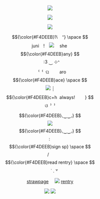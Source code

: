 ![]()
<p align="center"

![](https://i.postimg.cc/G35HzJSs/Untitled736-20241028233440.png)
<p align="center"

![](https://i.postimg.cc/fTSkPt6q/Untitled737-20241028233457.png)
<p align="center"
  
![](https://komarev.com/ghpvc/?username=twohundredshots&color=$${\color:#F4DEEB&label=)
<p align="center"

$${\color{#F4DEEB}𐙚　⁺}  \space $$ juni　!　![](https://64.media.tumblr.com/62ab1916e3442cae36340ec52f6ae2e0/3c2c210dbc46ea24-d9/s75x75_c1/2ce8de674f3554cb3a7e37e585d6fb9663cd8cf7.webp)　‎ she‎‎ ‎ $${\color{#F4DEEB}any}  $$‎ ‎ ‎ 	‎ ‎ :3‎ ‎ ‎ ‎ ‎ ⏝ ⊹ᐢ⠀
<p align="center"

　⁽‎ ‎ ⁠⁽‎ ‎ ⁠ଘ‎ 	‎ ‎ ‎ ‎ 　aro $${\color{#F4DEEB}ace}  \space $$ ![](https://64.media.tumblr.com/49c50c4c7c59c33405f3d411a5576a4c/3c2c210dbc46ea24-64/s75x75_c1/0f05324837c1514de02a235a4befac40f81e6e90.pnj)‎‎ ‎ ‎ ‎ ‎ ┊　 $${\color{#F4DEEB}c+h ‎ always!  　　}   $$ ଓ‎ ‎‎ ⁠⁾⁠‎ ‎ ⁾
<p align="center"

$${\color{#F4DEEB}◟‿‿◞} $$ ![](https://i.postimg.cc/Z5n8qFDb/IMG-1774.gif)$${\color{#F4DEEB}◟‿‿◞} $$  ‎ ‎ ‎ :‎ ‎ ‎ ‎ ‎  $${\color{#F4DEEB}sign‎ sp‎‎}  \space $$ / ‎ ‎ ‎ $${\color{#F4DEEB}read‎ rentry}  \space $$   　　˙ . ꒷ 　　
<p align="center"

[strawpage](https://spireofdeciet.straw.page/)‎ ‎ ‎ ‎ ‎ ![](https://64.media.tumblr.com/d7cd07e2e7d71d921c2e930156d117ed/c6e913aea8c8a172-c8/s75x75_c1/61bbc6209d0f5e4beed0c26b2568491756b1bf09.gifv)‎ ‎ ‎ ‎ ‎ ‎ ‎ [rentry](https://rentry.co/twohundredshots)
<p align="center"

![](https://64.media.tumblr.com/5962a723b3bf25d4466a99853ff775f1/4bc68a24218aca52-c3/s1280x1920/320a8fd5989d6550f6049d52371be6573a62afdd.pnj)
![](https://i.postimg.cc/3NVBP0b6/aaaaadib3.png)
<p align="center>
